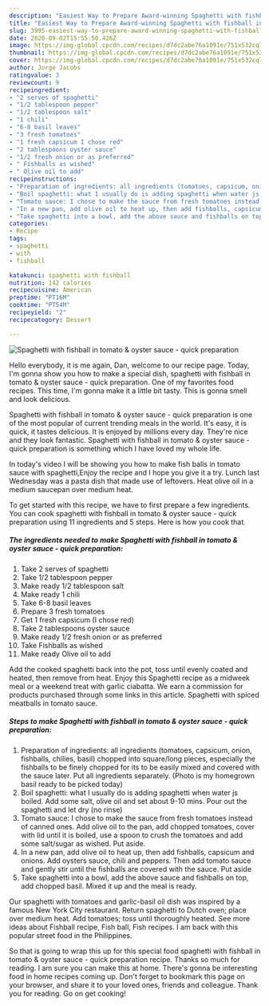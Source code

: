 ```yaml
---
description: "Easiest Way to Prepare Award-winning Spaghetti with fishball in tomato &amp;amp; oyster sauce - quick preparation"
title: "Easiest Way to Prepare Award-winning Spaghetti with fishball in tomato &amp;amp; oyster sauce - quick preparation"
slug: 3995-easiest-way-to-prepare-award-winning-spaghetti-with-fishball-in-tomato-and-amp-oyster-sauce-quick-preparation
date: 2020-09-02T15:55:50.426Z
image: https://img-global.cpcdn.com/recipes/d7dc2abe76a1091e/751x532cq70/spaghetti-with-fishball-in-tomato-oyster-sauce-quick-preparation-recipe-main-photo.jpg
thumbnail: https://img-global.cpcdn.com/recipes/d7dc2abe76a1091e/751x532cq70/spaghetti-with-fishball-in-tomato-oyster-sauce-quick-preparation-recipe-main-photo.jpg
cover: https://img-global.cpcdn.com/recipes/d7dc2abe76a1091e/751x532cq70/spaghetti-with-fishball-in-tomato-oyster-sauce-quick-preparation-recipe-main-photo.jpg
author: Jorge Jacobs
ratingvalue: 3
reviewcount: 9
recipeingredient:
- "2 serves of spaghetti"
- "1/2 tablespoon pepper"
- "1/2 tablespoon salt"
- "1 chili"
- "6-8 basil leaves"
- "3 fresh tomatoes"
- "1 fresh capsicum I chose red"
- "2 tablespoons oyster sauce"
- "1/2 fresh onion or as preferred"
- " Fishballs as wished"
- " Olive oil to add"
recipeinstructions:
- "Preparation of ingredients: all ingredients (tomatoes, capsicum, onion, fishballs, chilies, basil) chopped into square/long pieces, especially the fishballs to be finely chopped for its to be easily mixed and covered with the sauce later. Put all ingredients separately. (Photo is my homegrown basil ready to be picked today)"
- "Boil spaghetti: what I usually do is adding spaghetti when water js boiled. Add some salt, olive oil and set about 9-10 mins. Pour out the spaghetti and let dry (no rinse)"
- "Tomato sauce: I chose to make the sauce from fresh tomatoes instead of canned ones. Add olive oil to the pan, add chopped tomatoes, cover with lid until it is boiled, use a spoon to crush the tomatoes and add some salt/sugar as wished. Put aside."
- "In a new pan, add olive oil to heat up, then add fishballs, capsicum and onions. Add oysters sauce, chili and peppers. Then add tomato sauce and gently stir until the fishballs are covered with the sauce. Put aside"
- "Take spaghetti into a bowl, add the above sauce and fishballs on top, add chopped basil. Mixed it up and the meal is ready."
categories:
- Recipe
tags:
- spaghetti
- with
- fishball

katakunci: spaghetti with fishball 
nutrition: 142 calories
recipecuisine: American
preptime: "PT16M"
cooktime: "PT54M"
recipeyield: "2"
recipecategory: Dessert

---
```



![Spaghetti with fishball in tomato &amp; oyster sauce - quick preparation](https://img-global.cpcdn.com/recipes/d7dc2abe76a1091e/751x532cq70/spaghetti-with-fishball-in-tomato-oyster-sauce-quick-preparation-recipe-main-photo.jpg)

Hello everybody, it is me again, Dan, welcome to our recipe page. Today, I'm gonna show you how to make a special dish, spaghetti with fishball in tomato &amp; oyster sauce - quick preparation. One of my favorites food recipes. This time, I'm gonna make it a little bit tasty. This is gonna smell and look delicious.

Spaghetti with fishball in tomato &amp; oyster sauce - quick preparation is one of the most popular of current trending meals in the world. It's easy, it is quick, it tastes delicious. It is enjoyed by millions every day. They're nice and they look fantastic. Spaghetti with fishball in tomato &amp; oyster sauce - quick preparation is something which I have loved my whole life.

In today&#39;s video I will be showing you how to make fish balls in tomato sauce with spaghetti,Enjoy the recipe and I hope you give it a try. Lunch last Wednesday was a pasta dish that made use of leftovers. Heat olive oil in a medium saucepan over medium heat.


To get started with this recipe, we have to first prepare a few ingredients. You can cook spaghetti with fishball in tomato &amp; oyster sauce - quick preparation using 11 ingredients and 5 steps. Here is how you cook that.

<!--inarticleads1-->

##### The ingredients needed to make Spaghetti with fishball in tomato &amp; oyster sauce - quick preparation:

1. Take 2 serves of spaghetti
1. Take 1/2 tablespoon pepper
1. Make ready 1/2 tablespoon salt
1. Make ready 1 chili
1. Take 6-8 basil leaves
1. Prepare 3 fresh tomatoes
1. Get 1 fresh capsicum (I chose red)
1. Take 2 tablespoons oyster sauce
1. Make ready 1/2 fresh onion or as preferred
1. Take  Fishballs as wished
1. Make ready  Olive oil to add


Add the cooked spaghetti back into the pot, toss until evenly coated and heated, then remove from heat. Enjoy this Spaghetti recipe as a midweek meal or a weekend treat with garlic ciabatta. We earn a commission for products purchased through some links in this article. Spaghetti with spiced meatballs in tomato sauce. 

<!--inarticleads2-->

##### Steps to make Spaghetti with fishball in tomato &amp; oyster sauce - quick preparation:

1. Preparation of ingredients: all ingredients (tomatoes, capsicum, onion, fishballs, chilies, basil) chopped into square/long pieces, especially the fishballs to be finely chopped for its to be easily mixed and covered with the sauce later. Put all ingredients separately. (Photo is my homegrown basil ready to be picked today)
1. Boil spaghetti: what I usually do is adding spaghetti when water js boiled. Add some salt, olive oil and set about 9-10 mins. Pour out the spaghetti and let dry (no rinse)
1. Tomato sauce: I chose to make the sauce from fresh tomatoes instead of canned ones. Add olive oil to the pan, add chopped tomatoes, cover with lid until it is boiled, use a spoon to crush the tomatoes and add some salt/sugar as wished. Put aside.
1. In a new pan, add olive oil to heat up, then add fishballs, capsicum and onions. Add oysters sauce, chili and peppers. Then add tomato sauce and gently stir until the fishballs are covered with the sauce. Put aside
1. Take spaghetti into a bowl, add the above sauce and fishballs on top, add chopped basil. Mixed it up and the meal is ready.


Our spaghetti with tomatoes and garlic-basil oil dish was inspired by a famous New York City restaurant. Return spaghetti to Dutch oven; place over medium heat. Add tomatoes; toss until thoroughly heated. See more ideas about Fishball recipe, Fish ball, Fish recipes. I am back with this popular street food in the Philippines. 

So that is going to wrap this up for this special food spaghetti with fishball in tomato &amp; oyster sauce - quick preparation recipe. Thanks so much for reading. I am sure you can make this at home. There's gonna be interesting food in home recipes coming up. Don't forget to bookmark this page on your browser, and share it to your loved ones, friends and colleague. Thank you for reading. Go on get cooking!
